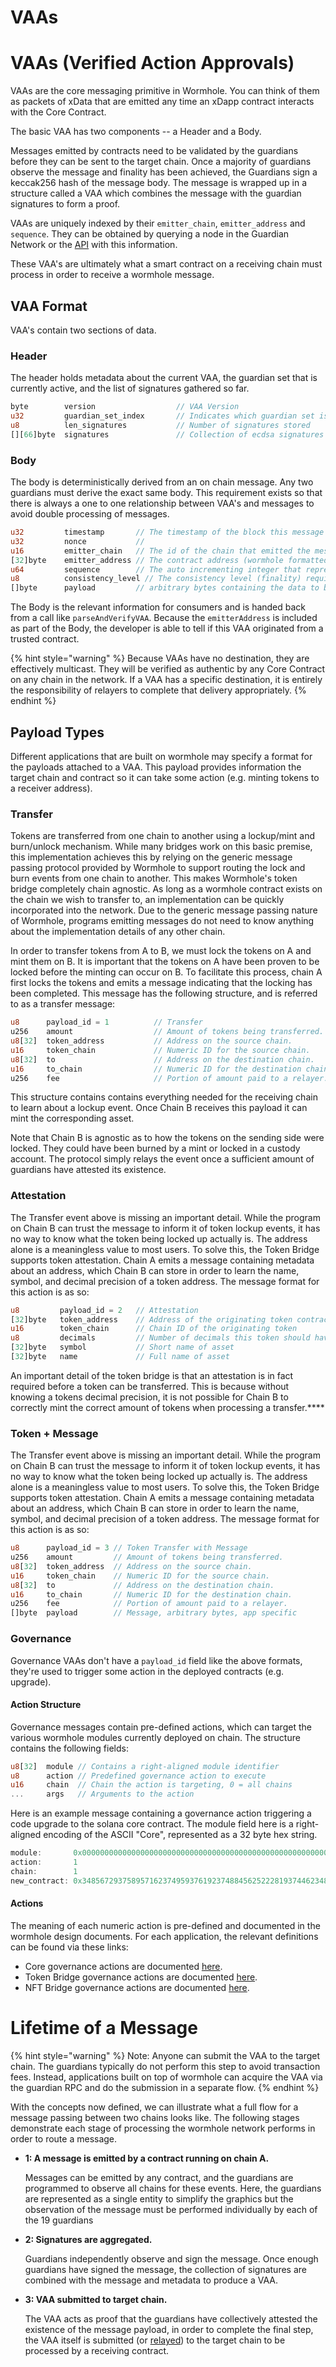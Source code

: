 # VAAs

# VAAs (Verified Action Approvals)

VAAs are the core messaging primitive in Wormhole. You can think of them as packets of xData that are emitted any time an xDapp contract interacts with the Core Contract.

The basic VAA has two components -- a Header and a Body.

Messages emitted by contracts need to be validated by the guardians before they can be sent to the target chain. Once a majority of guardians observe the message and finality has been achieved, the Guardians sign a keccak256 hash of the message body. The message is wrapped up in a structure called a VAA which combines the message with the guardian signatures to form a proof.

VAAs are uniquely indexed by their `emitter_chain`, `emitter_address` and `sequence`. They can be obtained by querying a node in the Guardian Network or the [API](../../reference/api-docs/README.md) with this information.

These VAA's are ultimately what a smart contract on a receiving chain must process in order to receive a wormhole message.

## VAA Format

VAA's contain two sections of data. 

### Header

The header holds metadata about the current VAA, the guardian set that is currently active, and the list of signatures gathered so far.

```rust
byte        version                  // VAA Version
u32         guardian_set_index       // Indicates which guardian set is signing
u8          len_signatures           // Number of signatures stored
[][66]byte  signatures               // Collection of ecdsa signatures
```

### Body

The body is deterministically derived from an on chain message. Any two guardians must derive the exact same body. This requirement exists so that there is always a one to one relationship between VAA's and messages to avoid double processing of messages.


```rust
u32         timestamp       // The timestamp of the block this message was published in
u32         nonce           //  
u16         emitter_chain   // The id of the chain that emitted the message
[32]byte    emitter_address // The contract address (wormhole formatted) that called the core contract
u64         sequence        // The auto incrementing integer that represents the number of messages published by this emitter
u8          consistency_level // The consistency level (finality) required by this emitter
[]byte      payload         // arbitrary bytes containing the data to be acted on
```

The Body is the relevant information for consumers and is handed back from a call like `parseAndVerifyVAA`. Because the `emitterAddress` is included as part of the Body, the developer is able to tell if this VAA originated from a trusted contract.

{% hint style="warning" %}
Because VAAs have no destination, they are effectively multicast. They will be verified as authentic by any Core Contract on any chain in the network. If a VAA has a specific destination, it is entirely the responsibility of relayers to complete that delivery appropriately.
{% endhint %}

## Payload Types

Different applications that are built on wormhole may specify a format for the payloads attached to a VAA. This payload provides information the target chain and contract so it can take some action (e.g. minting tokens to a receiver address).


### Transfer

Tokens are transferred from one chain to another using a lockup/mint and burn/unlock mechanism. While many bridges work on this basic premise, this implementation achieves this by relying on the generic message passing protocol provided by Wormhole to support routing the lock and burn events from one chain to another. This makes Wormhole's token bridge completely chain agnostic. As long as a wormhole contract exists on the chain we wish to transfer to, an implementation can be quickly incorporated into the network. Due to the generic message passing nature of Wormhole, programs emitting messages do not need to know anything about the implementation details of any other chain.

In order to transfer tokens from A to B, we must lock the tokens on A and mint them on B. It is important that the tokens on A have been proven to be locked before the minting can occur on B. To facilitate this process, chain A first locks the tokens and emits a message indicating that the locking has been completed. This message has the following structure, and is referred to as a transfer message:

```rust
u8      payload_id = 1          // Transfer
u256    amount                  // Amount of tokens being transferred.
u8[32]  token_address           // Address on the source chain.
u16     token_chain             // Numeric ID for the source chain.
u8[32]  to                      // Address on the destination chain.
u16     to_chain                // Numeric ID for the destination chain.
u256    fee                     // Portion of amount paid to a relayer.
```

This structure contains contains everything needed for the receiving chain to learn about a lockup event. Once Chain B receives this payload it can mint the corresponding asset.

Note that Chain B is agnostic as to how the tokens on the sending side were locked. They could have been burned by a mint or locked in a custody account. The protocol simply relays the event once a sufficient amount of guardians have attested its existence.

### Attestation

The Transfer event above is missing an important detail. While the program on Chain B can trust the message to inform it of token lockup events, it has no way to know what the token being locked up actually is. The address alone is a meaningless value to most users. To solve this, the Token Bridge supports token attestation. Chain A emits a message containing metadata about an address, which Chain B can store in order to learn the name, symbol, and decimal precision of a token address. The message format for this action is as so:

```rust
u8         payload_id = 2   // Attestation
[32]byte   token_address    // Address of the originating token contract
u16        token_chain      // Chain ID of the originating token 
u8         decimals         // Number of decimals this token should have (max 8)
[32]byte   symbol           // Short name of asset
[32]byte   name             // Full name of asset
```

An important detail of the token bridge is that an attestation is in fact required before a token can be transferred. This is because without knowing a tokens decimal precision, it is not possible for Chain B to correctly mint the correct amount of tokens when processing a transfer.\*\*\*\*


### Token + Message 

The Transfer event above is missing an important detail. While the program on Chain B can trust the message to inform it of token lockup events, it has no way to know what the token being locked up actually is. The address alone is a meaningless value to most users. To solve this, the Token Bridge supports token attestation. Chain A emits a message containing metadata about an address, which Chain B can store in order to learn the name, symbol, and decimal precision of a token address. The message format for this action is as so:

```rust
u8      payload_id = 3 // Token Transfer with Message 
u256    amount         // Amount of tokens being transferred.
u8[32]  token_address  // Address on the source chain.
u16     token_chain    // Numeric ID for the source chain.
u8[32]  to             // Address on the destination chain.
u16     to_chain       // Numeric ID for the destination chain.
u256    fee            // Portion of amount paid to a relayer.
[]byte  payload        // Message, arbitrary bytes, app specific
```



### Governance

Governance VAAs don't have a `payload_id` field like the above formats, they're used to trigger some action in the deployed contracts (e.g. upgrade).

#### Action Structure

Governance messages contain pre-defined actions, which can target the various wormhole modules currently deployed on chain. The structure contains the following fields:

```rust
u8[32]  module // Contains a right-aligned module identifier
u8      action // Predefined governance action to execute
u16     chain  // Chain the action is targeting, 0 = all chains
...     args   // Arguments to the action
```

Here is an example message containing a governance action triggering a code upgrade to the solana core contract. The module field here is a right-aligned encoding of the ASCII "Core", represented as a 32 byte hex string.

```rust
module:       0x00000000000000000000000000000000000000000000000000000000436f7265
action:       1
chain:        1
new_contract: 0x3485672937589571623749593761923748845625222819374462348283888283
```

#### Actions

The meaning of each numeric action is pre-defined and documented in the wormhole design documents. For each application, the relevant definitions can be found via these links:

* Core governance actions are documented [here](https://github.com/wormhole-foundation/wormhole/tree/main/whitepapers/0002\_governance\_messaging.md).
* Token Bridge governance actions are documented [here](https://github.com/wormhole-foundation/wormhole/tree/main/whitepapers/0003\_token\_bridge.md).
* NFT Bridge governance actions are documented [here](https://github.com/wormhole-foundation/wormhole/tree/main/whitepapers/0006\_nft\_bridge.md).




# Lifetime of a Message

{% hint style="warning" %}
Note: Anyone can submit the VAA to the target chain. The guardians typically do not perform this step to avoid transaction fees. Instead, applications built on top of wormhole can acquire the VAA via the guardian RPC and do the submission in a separate flow.
{% endhint %}

With the concepts now defined, we can illustrate what a full flow for a message passing between two chains looks like. The following stages demonstrate each stage of processing the wormhole network performs in order to route a message.


<!-- TODO: diagram of message to VAA flow -->


*   **1: A message is emitted by a contract running on chain A.**

    Messages can be emitted by any contract, and the guardians are programmed to observe all chains for these events. Here, the guardians are represented as a single entity to simplify the graphics but the observation of the message must be performed individually by each of the 19 guardians

*   **2: Signatures are aggregated.**

    Guardians independently observe and sign the message. Once enough guardians have signed the message, the collection of signatures are combined with the message and metadata to produce a VAA.

*   **3: VAA submitted to target chain.**

    The VAA acts as proof that the guardians have collectively attested the existence of the message payload, in order to complete the final step, the VAA itself is submitted (or [relayed](./relayer.md)) to the target chain to be processed by a receiving contract.

